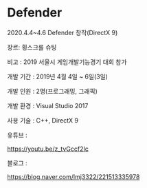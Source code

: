 # Defender
2020.4.4~4.6 Defender 창작(DirectX 9)

   장르: 횡스크롤 슈팅

  
   비고 :  2019 서울시 게임개발기능경기
  대회 참가 



  
 
 
  
  개발
  기간 : 2019년
  4월
  4일
  ~ 6일(3일)


  
  개발
  인원 : 2명(프로그래밍, 그래픽)


  
  개발
  환경 : Visual Studio 2017


  
  사용
  기술 : C++, DirectX 9


  
 
 
 
 
  
  유튜브
  : 


  https://youtu.be/z_tvGccf2Ic


  
  블로그
  :


  https://blog.naver.com/lmj3322/221513335978


  
 

